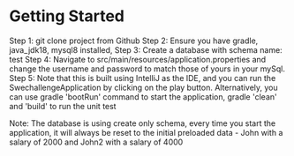 # Getting Started

Step 1: git clone project from Github
Step 2: Ensure you have gradle, java_jdk18, mysql8 installed, 
Step 3: Create a database with schema name: test
Step 4: Navigate to src/main/resources/application.properties 
and change the username and password to match those of yours in your mySql.
Step 5: Note that this is built using IntelliJ as the IDE,
and you can run the SwechallengeApplication by clicking on the play button.
Alternatively, you can use gradle 'bootRun' command to start the application,
gradle 'clean' and 'build' to run the unit test

Note: The database is using create only schema, every time you start the application,
it will always be reset to the initial preloaded data - John with a salary of 2000 and John2 with a salary of 4000
